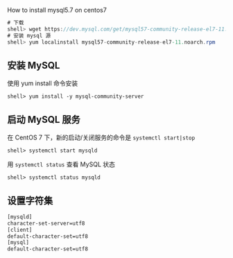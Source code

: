 How to install mysql5.7 on centos7



```csharp
# 下载
shell> wget https://dev.mysql.com/get/mysql57-community-release-el7-11.noarch.rpm
# 安装 mysql 源
shell> yum localinstall mysql57-community-release-el7-11.noarch.rpm
```



## 安装 MySQL

使用 yum install 命令安装



```undefined
shell> yum install -y mysql-community-server
```

## 启动 MySQL 服务

在 CentOS 7 下，新的启动/关闭服务的命令是 `systemctl start|stop`



```undefined
shell> systemctl start mysqld
```

用 `systemctl status` 查看 MySQL 状态



```undefined
shell> systemctl status mysqld
```



## 设置字符集

```bash
[mysqld]
character-set-server=utf8
[client]
default-character-set=utf8
[mysql]
default-character-set=utf8
```
